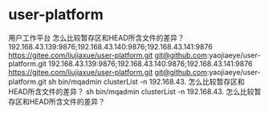 # user-platform
用户工作平台
怎么比较暂存区和HEAD所含文件的差异？
192.168.43.139:9876;192.168.43.140:9876;192.168.43.141:9876
https://gitee.com/liujiaxue/user-platform.git
git@github.com:yaojiaeye/user-platform.git
192.168.43.139:9876;192.168.43.140:9876;192.168.43.141:9876
https://gitee.com/liujiaxue/user-platform.git
git@github.com:yaojiaeye/user-platform.git
sh bin/mqadmin clusterList -n 192.168.43.
怎么比较暂存区和HEAD所含文件的差异？
sh bin/mqadmin clusterList -n 192.168.43.
怎么比较暂存区和HEAD所含文件的差异？
